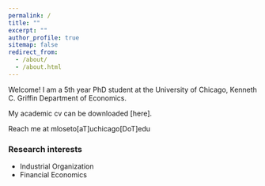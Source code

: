 ```yaml
---
permalink: /
title: ""
excerpt: ""
author_profile: true
sitemap: false
redirect_from: 
  - /about/
  - /about.html
---
```


Welcome! I am a 5th year PhD student at the University of Chicago, Kenneth C. Griffin Department of Economics.

My academic cv can be downloaded [here]. <!-- [here](../files/marco_loseto_cv.pdf).-->

Reach me at mloseto[aT]uchicago[DoT]edu

### Research interests
* Industrial Organization
* Financial Economics
